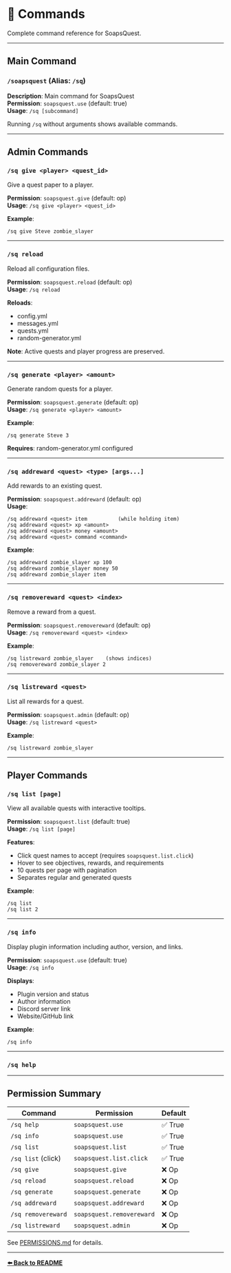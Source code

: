 # 📝 Commands

Complete command reference for SoapsQuest.

---

## Main Command

### `/soapsquest` (Alias: `/sq`)

**Description**: Main command for SoapsQuest  
**Permission**: `soapsquest.use` (default: true)  
**Usage**: `/sq [subcommand]`

Running `/sq` without arguments shows available commands.

---

## Admin Commands

### `/sq give <player> <quest_id>`

Give a quest paper to a player.

**Permission**: `soapsquest.give` (default: op)  
**Usage**: `/sq give <player> <quest_id>`

**Example**:
```
/sq give Steve zombie_slayer
```

---

### `/sq reload`

Reload all configuration files.

**Permission**: `soapsquest.reload` (default: op)  
**Usage**: `/sq reload`

**Reloads**:
- config.yml
- messages.yml
- quests.yml
- random-generator.yml

**Note**: Active quests and player progress are preserved.

---

### `/sq generate <player> <amount>`

Generate random quests for a player.

**Permission**: `soapsquest.generate` (default: op)  
**Usage**: `/sq generate <player> <amount>`

**Example**:
```
/sq generate Steve 3
```

**Requires**: random-generator.yml configured

---

### `/sq addreward <quest> <type> [args...]`

Add rewards to an existing quest.

**Permission**: `soapsquest.addreward` (default: op)  
**Usage**:
```
/sq addreward <quest> item          (while holding item)
/sq addreward <quest> xp <amount>
/sq addreward <quest> money <amount>
/sq addreward <quest> command <command>
```

**Example**:
```
/sq addreward zombie_slayer xp 100
/sq addreward zombie_slayer money 50
/sq addreward zombie_slayer item
```

---

### `/sq removereward <quest> <index>`

Remove a reward from a quest.

**Permission**: `soapsquest.removereward` (default: op)  
**Usage**: `/sq removereward <quest> <index>`

**Example**:
```
/sq listreward zombie_slayer    (shows indices)
/sq removereward zombie_slayer 2
```

---

### `/sq listreward <quest>`

List all rewards for a quest.

**Permission**: `soapsquest.admin` (default: op)  
**Usage**: `/sq listreward <quest>`

**Example**:
```
/sq listreward zombie_slayer
```

---

## Player Commands

### `/sq list [page]`

View all available quests with interactive tooltips.

**Permission**: `soapsquest.list` (default: true)  
**Usage**: `/sq list [page]`

**Features**:
- Click quest names to accept (requires `soapsquest.list.click`)
- Hover to see objectives, rewards, and requirements
- 10 quests per page with pagination
- Separates regular and generated quests

**Example**:
```
/sq list
/sq list 2
```

---

### `/sq info`

Display plugin information including author, version, and links.

**Permission**: `soapsquest.use` (default: true)  
**Usage**: `/sq info`

**Displays**:
- Plugin version and status
- Author information
- Discord server link
- Website/GitHub link

**Example**:
```
/sq info
```

---

### `/sq help`

---

## Permission Summary

| Command | Permission | Default |
|---------|------------|---------|
| `/sq help` | `soapsquest.use` | ✅ True |
| `/sq info` | `soapsquest.use` | ✅ True |
| `/sq list` | `soapsquest.list` | ✅ True |
| `/sq list` (click) | `soapsquest.list.click` | ✅ True |
| `/sq give` | `soapsquest.give` | ❌ Op |
| `/sq reload` | `soapsquest.reload` | ❌ Op |
| `/sq generate` | `soapsquest.generate` | ❌ Op |
| `/sq addreward` | `soapsquest.addreward` | ❌ Op |
| `/sq removereward` | `soapsquest.removereward` | ❌ Op |
| `/sq listreward` | `soapsquest.admin` | ❌ Op |

See [PERMISSIONS.md](PERMISSIONS.md) for details.

---

**[⬅️ Back to README](README.md)**
